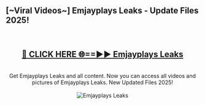 <h2>[~Viral Videos~] Emjayplays Leaks - Update Files 2025!</h2>
<br>
<div align="center">
<h2><a href="https://betterlinks.top/A2PfLJ" rel="nofollow">🔴 CLICK HERE 🌐==►► Emjayplays Leaks</a></h2>
<br>
Get Emjayplays Leaks and all content. Now you can access all videos and pictures of Emjayplays Leaks. New Updated Files 2025!
<br>
<br>
<a href="https://betterlinks.top/A2PfLJ" rel="nofollow" data-target="animated-image.originalLink"><img src="https://i.ibb.co.com/WyWwxjT/player-gif2.gif" alt="Emjayplays Leaks" style="max-width: 100%; display: inline-block;" data-target="animated-image.originalImage"></a>
</div>
<br>
